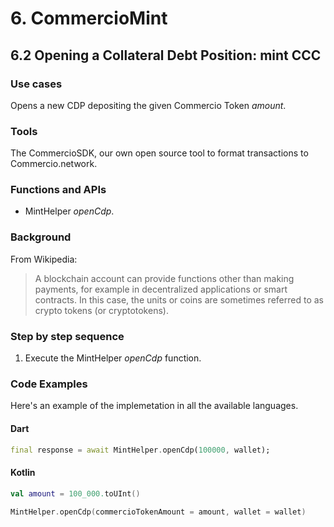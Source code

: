 # 6. CommercioMint

## 6.2 Opening a Collateral Debt Position: mint CCC

### Use cases
Opens a new CDP depositing the given Commercio Token _amount_.

### Tools
The CommercioSDK, our own open source tool to format transactions to Commercio.network.

### Functions and APIs
- MintHelper _openCdp_.

###  Background
From Wikipedia:
> A blockchain account can provide functions other than making payments, for example in decentralized applications or smart contracts. In this case, the units or coins are sometimes referred to as crypto tokens (or cryptotokens). 

### Step by step sequence
1. Execute the MintHelper _openCdp_ function.

### Code Examples
Here's an example of the implemetation in all the available languages.

#### Dart
```dart
final response = await MintHelper.openCdp(100000, wallet);
```

#### Kotlin
```kotlin
val amount = 100_000.toUInt()

MintHelper.openCdp(commercioTokenAmount = amount, wallet = wallet)
```